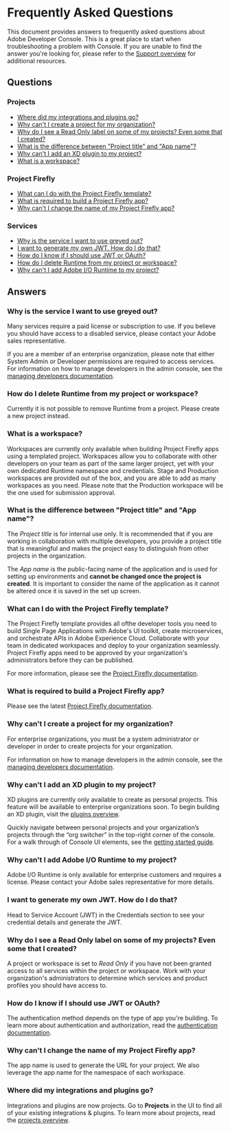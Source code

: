 # Frequently Asked Questions

This document provides answers to frequently asked questions about Adobe Developer Console. This is a great place to start when troubleshooting a problem with Console. If you are unable to find the answer you're looking for, please refer to the [Support overview](support.md) for additional resources.

## Questions

### Projects

* [Where did my integrations and plugins go?](#where-did-my-integrations-and-plugins-go)
* [Why can't I create a project for my organization?](#why-cant-i-create-a-project-for-my-organization)
* [Why do I see a Read Only label on some of my projects? Even some that I created?](#why-do-i-see-a-read-only-label-on-some-of-my-projects-even-some-that-i-created)
* [What is the difference between "Project title" and "App name"?](#what-is-the-difference-between-"project-title"-and-"app-name")
* [Why can't I add an XD plugin to my project?](#why-cant-i-add-an-xd-plugin-to-my-project)
* [What is a workspace?](#what-is-a-workspace)

### Project Firefly

* [What can I do with the Project Firefly template?](#what-can-i-do-with-the-project-firefly-template)
* [What is required to build a Project Firefly app?](#what-is-required-to-build-a-project-firely-app)
* [Why can't I change the name of my Project Firefly app?](#why-cant-i-change-the-name-of-my-project-firefly-app)

### Services

* [Why is the service I want to use greyed out?](#why-is-the-service-i-want-to-use-greyed-out)
* [I want to generate my own JWT. How do I do that?](#i-want-to-generate-my-own-jwt-how-do-i-do-that)
* [How do I know if I should use JWT or OAuth?](#how-do-i-know-if-i-should-use-jwt-or-oauth)
* [How do I delete Runtime from my project or workspace?](#how-do-i-delete-runtime-from-my-project-or-workspace)
* [Why can't I add Adobe I/O Runtime to my project?](#why-cant-i-add-adobe-io-runtime-to-my-project)

## Answers

### Why is the service I want to use greyed out?

Many services require a paid license or subscription to use. If you believe you should have access to a disabled service, please contact your Adobe sales representative.

If you are a member of an enterprise organization, please note that either System Admin or Developer permissions are required to access services. For information on how to manage developers in the admin console, see the [managing developers documentation](https://helpx.adobe.com/enterprise/using/manage-developers.html).  

### How do I delete Runtime from my project or workspace?

Currently it is not possible to remove Runtime from a project. Please create a new project instead.

### What is a workspace?

Workspaces are currently only available when building Project Firefly apps using a templated project. Workspaces allow you to collaborate with other developers on your team as part of the same larger project, yet with your own dedicated Runtime namespace and credentials. Stage and Production workspaces are provided out of the box, and you are able to add as many workspaces as you need. Please note that the Production workspace will be the one used for submission approval.

### What is the difference between "Project title" and "App name"?

The *Project title* is for internal use only. It is recommended that if you are working in collaboration with multiple developers, you provide a project title that is meaningful and makes the project easy to distinguish from other projects in the organization.

The *App name* is the public-facing name of the application and is used for setting up environments and **cannot be changed once the project is created**. It is important to consider the name of the application as it cannot be altered once it is saved in the set up screen.

### What can I do with the Project Firefly template?

The Project Firefly template provides all  ofthe developer tools you need to build Single Page Applications with Adobe's UI toolkit, create microservices, and orchestrate APIs in Adobe Experience Cloud. Collaborate with your team in dedicated workspaces and deploy to your organization seamlessly. Project Firefly apps need to be approved by your organization's administrators before they can be published.

For more information, please see the [Project Firefly documentation](https://www.adobe.io/apis/experienceplatform/project-firefly/).

### What is required to build a Project Firefly app?

Please see the latest [Project Firefly documentation](https://www.adobe.io/apis/experienceplatform/project-firefly/).

### Why can't I create a project for my organization?

For enterprise organizations, you must be a system administrator or developer in order to create projects for your organization. 

For information on how to manage developers in the admin console, see the [managing developers documentation](https://helpx.adobe.com/enterprise/using/manage-developers.html). 

### Why can't I add an XD plugin to my project?

XD plugins are currently only available to create as personal projects. This feature will be available to enterprise organizations soon. To begin building an XD plugin, visit the [plugins overview](plugins.md). 

Quickly navigate between personal projects and your organization’s projects through the “org switcher” in the top-right corner of the console. For a walk through of Console UI elements, see the [getting started guide](getting-started.md).

### Why can't I add Adobe I/O Runtime to my project?	

Adobe I/O Runtime is only available for enterprise customers and requires a license. Please contact your Adobe sales representative for more details.

### I want to generate my own JWT. How do I do that?	

Head to Service Account (JWT) in the Credentials section to see your credential details and generate the JWT.

### Why do I see a Read Only label on some of my projects? Even some that I created?	

A project or workspace is set to *Read Only* if you have not been granted access to all services within the project or workspace. Work with your organization's administrators to determine which services and product profiles you should have access to.

### How do I know if I should use JWT or OAuth?	

The authentication method depends on the type of app you're building. To learn more about authentication and authorization, read the [authentication documentation](https://www.adobe.io/authentication/auth-methods.html#!AdobeDocs/adobeio-auth/master/AuthenticationOverview/AuthenticationGuide.md).

### Why can't I change the name of my Project Firefly app?

The app name is used to generate the URL for your project. We also leverage the app name for the namespace of each workspace.

### Where did my integrations and plugins go?	

Integrations and plugins are now projects. Go to **Projects** in the UI to find all of your existing integrations & plugins. To learn more about projects, read the [projects overview](projects.md).


